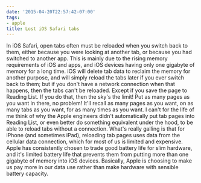 ```yaml
---
date: '2015-04-20T22:57:42-07:00'
tags:
- apple
title: Lost iOS Safari tabs
---
```


In iOS Safari, open tabs often must be reloaded when you switch back to them, either because you were looking at another tab, or because you had switched to another app. This is mainly due to the rising memory requirements of iOS and apps, and iOS devices having only one gigabyte of memory for a long time. iOS will delete tab data to reclaim the memory for another purpose, and will simply reload the tabs later if you ever switch back to them; but if you don't have a network connection when that happens, then the tabs can't be reloaded. Except if you save the page to Reading List. If you do that, then the sky's the limit! Put as many pages as you want in there, no problem! It'll recall as many pages as you want, on as many tabs as you want, for as many times as you want. I can't for the life of me think of why the Apple engineers didn't automatically put tab pages into Reading List, or even better do something equivalent under the hood, to be able to reload tabs without a connection. What's really galling is that for iPhone (and sometimes iPad), reloading tab pages uses data from the cellular data connection, which for most of us is limited and expensive. Apple has consistently chosen to trade good battery life for slim hardware, and it's limited battery life that prevents them from putting more than one gigabyte of memory into iOS devices. Basically, Apple is choosing to make us pay more in our data use rather than make hardware with sensible battery capacity.

